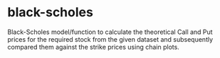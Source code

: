 # black-scholes
Black-Scholes model/function to calculate the theoretical Call and Put prices for the required stock from the given dataset and subsequently compared them against the strike prices using chain plots.
